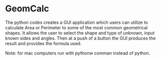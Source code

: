 # GeomCalc

The python codes creates a GUI application which users can utilize to calculate Area or Perimeter to some of the most common geometrical shapes. It allows the user to select the shape and type of unknown, input known sides and angles. Then at a push of a button the GUI produces the result and provides the formula used. 


Note: for mac computers run with pythonw comman instead of python. 

